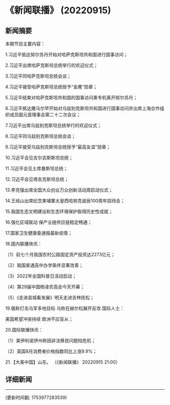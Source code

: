 # 《新闻联播》 (20220915)

## 新闻摘要

本期节目主要内容：


1.习近平抵达努尔苏丹开始对哈萨克斯坦共和国进行国事访问；


2.习近平出席哈萨克斯坦总统举行的欢迎仪式；


3.习近平同哈萨克斯坦总统会谈；


4.习近平接受哈萨克斯坦总统授予“金鹰”勋章；


5.习近平结束对哈萨克斯坦共和国的国事访问乘专机离开努尔苏丹；


6.习近平抵达撒马尔罕开始对乌兹别克斯坦共和国进行国事访问并出席上海合作组织成员国元首理事会第二十二次会议；


7.习近平出席乌兹别克斯坦总统举行的欢迎仪式；


8.习近平同乌兹别克斯坦总统会谈；


9.习近平接受乌兹别克斯坦总统授予“最高友谊”勋章；


10.习近平会见吉尔吉斯斯坦总统；


11.习近平会见土库曼斯坦总统；


12.习近平会见塔吉克斯坦总统；


13.李克强出席全国大众创业万众创新活动周启动仪式；


14.王岐山出席纪念柬埔寨太皇西哈努克诞辰100周年招待会；


15.我国生态文明建设和生态环境保护取得历史性成就；


16.强化区域联动 保产业链供应链稳定畅通；


17.国家卫生健康委通报最新疫情；


18.国内联播快讯：


（1）前七个月我国农村公路固定资产投资达2273亿元；


（2）我国普通高中办学条件显著改善；


（3）2022年全国科普日活动启动；


（4）第29届中国杨凌农高会今天开幕；


（5）《走进县城看发展》明天走进吉林抚松；


19.俄称打击乌军多地目标 乌称在赫尔松展开反攻 国际人士：

美国希望冲突持续 欧洲不应盲从；


20.国际联播快讯：


（1）美伊利诺伊州称因非法移民问题陷危机；


（2）英国8月消费者价格指数同比上涨9.9%；


21.【大美中国】山东。
（《新闻联播》 20220915 21:00）

## 详细新闻

---

(更新时间戳: 1753977283539)

